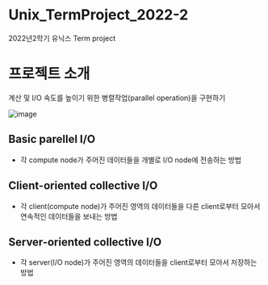 # Unix_TermProject_2022-2
2022년2학기 유닉스 Term project


# 프로젝트 소개 
계산 및 I/O 속도를 높이기 위한 병렬작업(parallel operation)을 구현하기 

![image](https://github.com/PMiseon/Unix_TermProject-2022-2/assets/106222104/4598b6f8-2752-40b3-80d0-af4314f49254)


## Basic parellel I/O
- 각 compute node가 주어진 데이터들을 개별로 I/O node에 전송하는 방법

## Client-oriented collective I/O 
- 각 client(compute node)가 주어진 영역의 데이터들을 다른 client로부터 모아서 연속적인 데이터들을 보내는 방법

## Server-oriented collective I/O
- 각 server(I/O node)가 주어진 영역의 데이터들을 client로부터 모아서 저장하는 방법 


